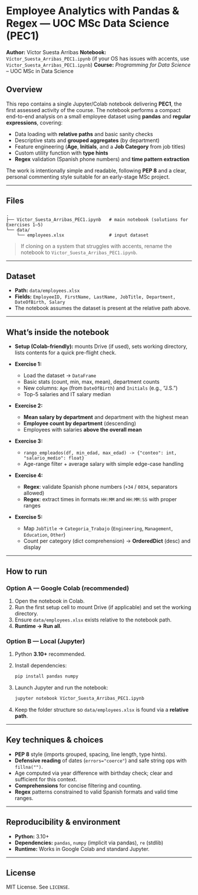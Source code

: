 # Employee Analytics with Pandas & Regex — UOC MSc Data Science (PEC1)

**Author:** Víctor Suesta Arribas
**Notebook:** `Víctor_Suesta_Arribas_PEC1.ipynb` (if your OS has issues with accents, use `Victor_Suesta_Arribas_PEC1.ipynb`)
**Course:** *Programming for Data Science* – UOC MSc in Data Science

## Overview

This repo contains a single Jupyter/Colab notebook delivering **PEC1**, the first assessed activity of the course.
The notebook performs a compact end-to-end analysis on a small employee dataset using **pandas** and **regular expressions**, covering:

* Data loading with **relative paths** and basic sanity checks
* Descriptive stats and **grouped aggregates** (by department)
* Feature engineering (**Age**, **Initials**, and a **Job Category** from job titles)
* Custom utility function with **type hints**
* **Regex** validation (Spanish phone numbers) and **time pattern extraction**

The work is intentionally simple and readable, following **PEP 8** and a clear, personal commenting style suitable for an early-stage MSc project.

---

## Files

```
.
├── Víctor_Suesta_Arribas_PEC1.ipynb   # main notebook (solutions for Exercises 1–5)
└── data/
    └── employees.xlsx                 # input dataset
```

> If cloning on a system that struggles with accents, rename the notebook to `Victor_Suesta_Arribas_PEC1.ipynb`.

---

## Dataset

* **Path:** `data/employees.xlsx`
* **Fields:** `EmployeeID, FirstName, LastName, JobTitle, Department, DateOfBirth, Salary`
* The notebook assumes the dataset is present at the relative path above.

---

## What’s inside the notebook

* **Setup (Colab-friendly):** mounts Drive (if used), sets working directory, lists contents for a quick pre-flight check.
* **Exercise 1:**

  * Load the dataset → `DataFrame`
  * Basic stats (count, min, max, mean), department counts
  * New columns: `Age` (from `DateOfBirth`) and `Initials` (e.g., “J.S.”)
  * Top-5 salaries and IT salary median
* **Exercise 2:**

  * **Mean salary by department** and department with the highest mean
  * **Employee count by department** (descending)
  * Employees with salaries **above the overall mean**
* **Exercise 3:**

  * `rango_empleados(df, min_edad, max_edad) -> {"conteo": int, "salario_medio": float}`
  * Age-range filter + average salary with simple edge-case handling
* **Exercise 4:**

  * **Regex**: validate Spanish phone numbers (`+34` / `0034`, separators allowed)
  * **Regex**: extract times in formats `HH:MM` and `HH:MM:SS` with proper ranges
* **Exercise 5:**

  * Map `JobTitle` → `Categoria_Trabajo` (`Engineering`, `Management`, `Education`, `Other`)
  * Count per category (dict comprehension) → **OrderedDict** (desc) and display

---

## How to run

### Option A — Google Colab (recommended)

1. Open the notebook in Colab.
2. Run the first setup cell to mount Drive (if applicable) and set the working directory.
3. Ensure `data/employees.xlsx` exists relative to the notebook path.
4. **Runtime → Run all**.

### Option B — Local (Jupyter)

1. Python **3.10+** recommended.
2. Install dependencies:

   ```bash
   pip install pandas numpy
   ```
3. Launch Jupyter and run the notebook:

   ```bash
   jupyter notebook Víctor_Suesta_Arribas_PEC1.ipynb
   ```
4. Keep the folder structure so `data/employees.xlsx` is found via a **relative path**.

---

## Key techniques & choices

* **PEP 8** style (imports grouped, spacing, line length, type hints).
* **Defensive reading** of dates (`errors="coerce"`) and safe string ops with `fillna("")`.
* Age computed via year difference with birthday check; clear and sufficient for this context.
* **Comprehensions** for concise filtering and counting.
* **Regex** patterns constrained to valid Spanish formats and valid time ranges.

---

## Reproducibility & environment

* **Python:** 3.10+
* **Dependencies:** `pandas`, `numpy` (implicit via pandas), `re` (stdlib)
* **Runtime:** Works in Google Colab and standard Jupyter.

---

## License

MIT License. See `LICENSE`.

